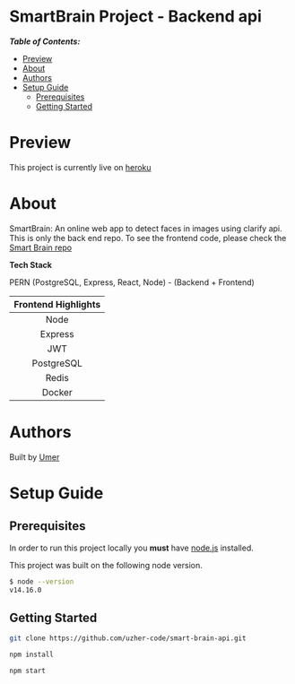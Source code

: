 # SmartBrain Project - Backend api <!-- omit in toc -->

**_Table of Contents:_**

- [Preview](#preview)
- [About](#about)
- [Authors](#authors)
- [Setup Guide](#setup-guide)
  - [Prerequisites](#prerequisites)
  - [Getting Started](#getting-started)

# Preview

This project is currently live on [heroku](https://smart-brain-facedetector.herokuapp.com/)


# About

SmartBrain: An online web app to detect faces in images using clarify api. This is only the back end repo. To see the frontend code, please check the [Smart Brain repo](https://github.com/uzher-code/smart-brain)

**Tech Stack**

PERN (PostgreSQL, Express, React, Node) - (Backend + Frontend)

|      Frontend Highlights       |
| :-------------------------: |
|            Node            |
|         Express            |
|            JWT             |
|         PostgreSQL         |
|            Redis           |
|           Docker           |


# Authors

Built by [Umer](https://github.com/uzher-code)

# Setup Guide

## Prerequisites

In order to run this project locally you **must** have [node.js](https://nodejs.org/en/) installed.

This project was built on the following node version.

```bash
$ node --version
v14.16.0
```


## Getting Started

```bash
git clone https://github.com/uzher-code/smart-brain-api.git
```


```bash
npm install
```

```bash
npm start
```
